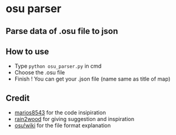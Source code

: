 # osu parser #
## Parse data of .osu file to json ##

## How to use ##
- Type ```python osu_parser.py``` in cmd
- Choose the .osu file 
- Finish ! You can get your .json file (name same as title of map)


## Credit ##
- [marios8543](https://gist.github.com/marios8543) for the code insipiration
- [rain2wood](https://github.com/rain2wood) for giving suggestion and inspiration
- [osu!wiki](https://osu.ppy.sh/wiki/en/Client/File_formats/Osu_%28file_format%29) for the file format explanation
